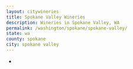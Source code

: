 ```yaml
---
layout: citywineries
title: Spokane Valley Wineries
description: Wineries in Spokane Valley, WA
permalink: /washington/spokane/spokane-valley/
state: wa
county: spokane
city: spokane valley
---
```

-
